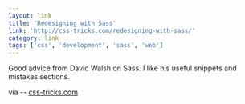 ```yaml
---
layout: link
title: 'Redesigning with Sass'
link: 'http://css-tricks.com/redesigning-with-sass/'
category: link
tags: ['css', 'development', 'sass', 'web']
---
```


Good advice from David Walsh on Sass. I like his useful snippets and mistakes sections.

via -- [css-tricks.com](http://css-tricks.com/redesigning-with-sass/)